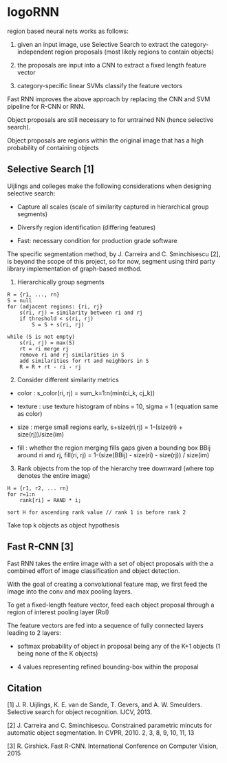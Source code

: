 # logoRNN

region based neural nets works as follows:

1. given an input image, use Selective Search to extract the category-independent region proposals (most likely regions to contain objects)

2. the proposals are input into a CNN to extract a fixed length feature vector

3. category-specific linear SVMs classify the feature vectors

Fast RNN improves the above approach by replacing the CNN and SVM pipeline for R-CNN or RNN.

Object proposals are still necessary to for untrained NN (hence selective search).

Object proposals are regions within the original image that has a high probability of containing objects

## Selective Search [1]

Uijlings and colleges make the following considerations when designing selective search:

- Capture all scales (scale of similarity captured in hierarchical group segments)

- Diversify region identification (differing features)

- Fast: necessary condition for production grade software

The specific segmentation method, by J. Carreira and C. Sminchisescu [2], is beyond the scope of this project, 
so for now, segment using third party library implementation of graph-based method.

1. Hierarchically group segments

```
R = {r1, ..., rn}
S = null
for (adjacent regions: {ri, rj}
    s(ri, rj) = similarity between ri and rj
    if threshold < s(ri, rj)
        S = S + s(ri, rj)

while (S is not empty)
    s(ri, rj) = max(S)
    rt = ri merge rj
    remove ri and rj similarities in S
    add similarities for rt and neighbors in S
    R = R + rt - ri - rj
```

2. Consider different similarity metrics

 - color : s_color(ri, rj) = sum_k=1:n(min(ci_k, cj_k))
 
 - texture : use texture histogram of nbins = 10, sigma = 1 (equation same as color)
 
 - size : merge small regions early, s+size(ri,rj) = 1-(size(ri) + size(rj))/size(im)
 
 - fill : whether the region merging fills gaps given a bounding box BBij around ri and rj, 
 fill(ri, rj) = 1-(size(BBij) - size(ri) - size(rj)) / size(im)

3. Rank objects from the top of the hierarchy tree downward (where top denotes the entire image)

```
H = {r1, r2, ... rn}
for r=1:n
    rank[ri] = RAND * i;

sort H for ascending rank value // rank 1 is before rank 2
```

Take top k objects as object hypothesis

## Fast R-CNN [3]

Fast RNN takes the entire image with a set of object proposals with the a combined effort of image classification and object detection.

With the goal of creating a convolutional feature map, we first feed the image into the conv and max pooling layers.

To get a fixed-length feature vector, feed each object proposal through a region of interest pooling layer (RoI)

The feature vectors are fed into a sequence of fully connected layers leading to 2 layers:

- softmax probability of object in proposal being any of the K+1 objects (1 being none of the K objects)

- 4 values representing refined bounding-box within the proposal

## Citation

[1] J. R. Uijlings, K. E. van de Sande, T. Gevers, and A. W.
Smeulders. Selective search for object recognition. IJCV, 2013.

[2] J. Carreira and C. Sminchisescu. Constrained parametric mincuts
for automatic object segmentation. In CVPR, 2010. 2, 3,
8, 9, 10, 11, 13

[3] R. Girshick. Fast R-CNN. International Conference on Computer Vision, 2015

